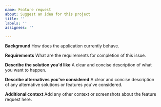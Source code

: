 ```yaml
---
name: Feature request
about: Suggest an idea for this project
title: ''
labels: ''
assignees: ''

---
```


**Background**
How does the application currently behave.

**Requirements**
What are the requirements for completion of this issue.

**Describe the solution you'd like**
A clear and concise description of what you want to happen.

**Describe alternatives you've considered**
A clear and concise description of any alternative solutions or features you've considered.

**Additional context**
Add any other context or screenshots about the feature request here.
